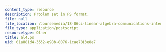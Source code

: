 ```yaml
---
content_type: resource
description: Problem set in PS format.
file: null
file_location: /coursemedia/18-06ci-linear-algebra-communications-intensive-spring-2004/01a881d43532e98b80761cae7813e8e7_al4.ps
file_type: application/postscript
resourcetype: Other
title: al4.ps
uid: 01a881d4-3532-e98b-8076-1cae7813e8e7
---
```

